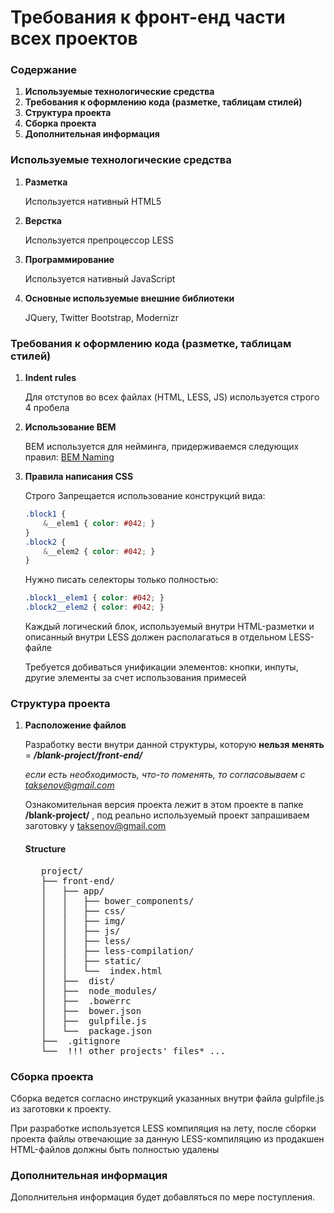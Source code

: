# Требования к фронт-енд части всех проектов

### Содержание
1. **Используемые технологические средства**
2. **Требования к оформлению кода (разметке, таблицам стилей)**
3. **Структура проекта**
4. **Сборка проекта**
5. **Дополнительная информация**

### Используемые технологические средства

1. **Разметка**

   Используется нативный HTML5

2. **Верстка**

   Используется препроцессор LESS

3. **Программирование**

   Используется нативный JavaScript

4. **Основные используемые внешние библиотеки**

   JQuery, Twitter Bootstrap, Modernizr

### Требования к оформлению кода (разметке, таблицам стилей)

1. **Indent rules**

   Для отступов во всех файлах (HTML, LESS, JS) используется строго 4 пробела 

2. **Использование BEM**

   BEM используется для нейминга, придерживаемся следующих правил: [BEM Naming](http://getbem.com/naming/ "BEM Naming") 

3. **Правила написания CSS**

   Строго Запрещается использование конструкций вида:

   ```css
   .block1 {
       &__elem1 { color: #042; }
   }
   .block2 {
       &__elem2 { color: #042; }
   }
   ```

   Нужно писать селекторы только полностью: 

   ```css
   .block1__elem1 { color: #042; }
   .block2__elem2 { color: #042; }
   ```

   Каждый логический блок, используемый внутри HTML-разметки и описанный внутри LESS должен располагаться в отдельном LESS-файле

   Требуется добиваться унификации элементов: кнопки, инпуты, другие элементы за счет использования примесей

### Структура проекта

1. **Расположение файлов**

   Разработку вести внутри данной структуры, которую **нельзя менять** = ***/blank-project/front-end/***
   
   *если есть необходимость, что-то поменять, то согласовываем с taksenov@gmail.com*
   
   Ознакомительная версия проекта лежит в этом проекте в папке **/blank-project/** , под реально используемый проект запрашиваем заготовку у taksenov@gmail.com

   #### Structure
   <pre>
      project/
      ├── front-end/
      │   ├── app/
      │   │   ├── bower_components/
      │   │   ├── css/
      │   │   ├── img/
      │   │   ├── js/
      │   │   ├── less/
      │   │   ├── less-compilation/
      │   │   ├── static/
      │   │   └──  index.html
      │   ├──  dist/
      │   ├──  node_modules/
      │   ├──  .bowerrc
      │   ├──  bower.json
      │   ├──  gulpfile.js
      │   └──  package.json
      ├──  .gitignore
      └──  !!! other projects' files* ...
   </pre>

### Сборка проекта

   Сборка ведется согласно инструкций указанных внутри файла gulpfile.js из заготовки к проекту.

   При разработке используется LESS компиляция на лету, после сборки проекта файлы отвечающие за данную LESS-компиляцию из продакшен HTML-файлов должны быть полностью удалены

### Дополнительная информация

   Дополнительня информация будет добавляться по мере поступления.
